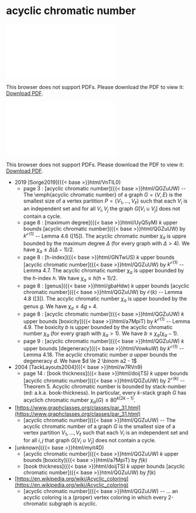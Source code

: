 # acyclic chromatic number




<object data="../local_QGZuUW.pdf" type="application/pdf" width="100%" height="480px"><embed src="../local_QGZuUW.pdf"><p>This browser does not support PDFs. Please download the PDF to view it: <a href="../local_QGZuUW.pdf">Download PDF</a>.</p></embed></object>


<object data="../inclusions_QGZuUW.pdf" type="application/pdf" width="100%" height="480px"><embed src="../inclusions_QGZuUW.pdf"><p>This browser does not support PDFs. Please download the PDF to view it: <a href="../inclusions_QGZuUW.pdf">Download PDF</a>.</p></embed></object>

* 2019 [Sorge2019]({{< base >}}html/VnTIL0)
    * page 3 : [acyclic chromatic number]({{< base >}}html/QGZuUW) -- The \emph{acyclic chromatic number} of a graph $G = (V,E)$ is the smallest size of a vertex partition $P=\{V_1,\dots,V_\ell\}$ such that each $V_i$ is an independent set and for all $V_i,V_j$ the graph $G[V_i \cup V_j]$ does not contain a cycle.
    * page 8 : [maximum degree]({{< base >}}html/UyQ5yM) $k$ upper bounds [acyclic chromatic number]({{< base >}}html/QGZuUW) by $k^{\mathcal O(1)}$ -- Lemma 4.6 ([15]). The acyclic chromatic number $\chi_a$ is uppre bounded by the maximum degree $\Delta$ (for every graph with $\Delta > 4$). We have $\chi_a \le \Delta(\Delta-1)/2$.
    * page 8 : [h-index]({{< base >}}html/GNTwUS) $k$ upper bounds [acyclic chromatic number]({{< base >}}html/QGZuUW) by $k^{\mathcal O(1)}$ -- Lemma 4.7. The acyclic chromatic number $\chi_a$ is upper bounded by the $h$-index $h$. We have $\chi_a \le h(h+1)/2$.
    * page 8 : [genus]({{< base >}}html/gbaHdw) $k$ upper bounds [acyclic chromatic number]({{< base >}}html/QGZuUW) by $\mathcal O(k)$ -- Lemma 4.8 ([3]). The accylic chromatic number $\chi_a$ is upper bounded by the genus $g$. We have $\chi_a \le 4g+4$.
    * page 8 : [acyclic chromatic number]({{< base >}}html/QGZuUW) $k$ upper bounds [boxicity]({{< base >}}html/a7MpiT) by $k^{\mathcal O(1)}$ -- Lemma 4.9. The boxicity $b$ is upper bounded by the acyclic chromatic number $\chi_a$ (for every graph with $\chi_a>1$). We have $b \le \chi_a(\chi_a-1)$.
    * page 9 : [acyclic chromatic number]({{< base >}}html/QGZuUW) $k$ upper bounds [degeneracy]({{< base >}}html/VowkuW) by $k^{\mathcal O(1)}$ -- Lemma 4.18. The acyclic chromatic number $a$ upper bounds the degeneracy $d$. We have $d \le 2 \binom a2 - 1$
* 2004 [TackLayouts2004]({{< base >}}html/w7RVn9)
    * page 14 : [book thickness]({{< base >}}html/doijTS) $k$ upper bounds [acyclic chromatic number]({{< base >}}html/QGZuUW) by $2^{\mathcal O(k)}$ -- Theorem 5. Acyclic chromatic number is bounded by stack-number (ed: a.k.a. book-thickness). In particular, every $k$-stack graph $G$ has acyclich chromatic number $\chi_a(G) \le 80^{k(2k-1)}$.
*  [https://www.graphclasses.org/classes/par_31.html](https://www.graphclasses.org/classes/par_31.html)
    * [acyclic chromatic number]({{< base >}}html/QGZuUW) -- The acyclic chromatic number of a graph $G$ is the smallest size of a vertex partition $V_1,\dots,V_\ell$ such that each $V_i$ is an independent set and for all $i,j$ that graph $G[V_i \cup V_j]$ does not contain a cycle.
*  [unknown]({{< base >}}html/myit4D)
    * [acyclic chromatic number]({{< base >}}html/QGZuUW) $k$ upper bounds [boxicity]({{< base >}}html/a7MpiT) by $f(k)$
    * [book thickness]({{< base >}}html/doijTS) $k$ upper bounds [acyclic chromatic number]({{< base >}}html/QGZuUW) by $f(k)$
*  [https://en.wikipedia.org/wiki/Acyclic_coloring](https://en.wikipedia.org/wiki/Acyclic_coloring)
    * [acyclic chromatic number]({{< base >}}html/QGZuUW) -- ... an acyclic coloring is a (proper) vertex coloring in which every 2-chromatic subgraph is acyclic.